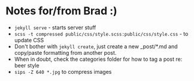 # Notes for/from Brad :)

* `jekyll serve` - starts server stuff
* `scss -t compressed public/css/style.scss:public/css/style.css` - to update CSS
* Don't bother with `jekyll create`, just create a new _post/*.md and copy/paste formatting from another post.
* When in doubt, check the categories folder for how to tag a post re: beer style
* `sips -Z 640 *.jpg` to compress images

